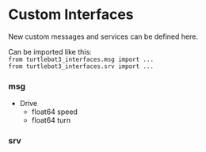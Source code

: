 # Custom Interfaces

New custom messages and services can be defined here.

Can be imported like this: \
`from turtlebot3_interfaces.msg import ...` \
`from turtlebot3_interfaces.srv import ...`

### msg
- Drive
  - float64 speed
  - float64 turn


### srv
